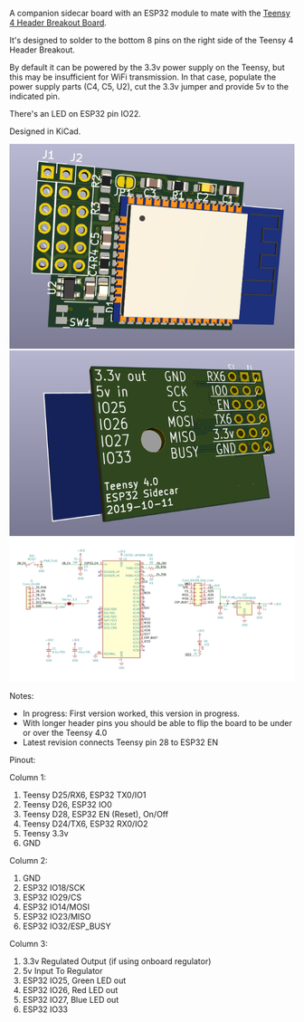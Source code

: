 A companion sidecar board with an ESP32 module to mate with the [Teensy 4 Header Breakout Board](https://github.com/blackketter/teensy4_header_breakout).  

It's designed to solder to the bottom 8 pins on the right side of the Teensy 4 Header Breakout. 

By default it can be powered by the 3.3v power supply on the Teensy, but this may be insufficient for WiFi transmission.  In that case, populate the power supply parts (C4, C5, U2), cut the 3.3v jumper and provide 5v to the indicated pin.

There's an LED on ESP32 pin IO22.

Designed in KiCad.

![breakout render](render.png)
![breakout render back](render_back.png)
![schematic](schematic.png)

Notes:

- In progress: First version worked, this version in progress.
- With longer header pins you should be able to flip the board to be under or over the Teensy 4.0
- Latest revision connects Teensy pin 28 to ESP32 EN

Pinout:

Column 1:

1. Teensy D25/RX6, ESP32 TX0/IO1
2. Teensy D26, ESP32 IO0
3. Teensy D28, ESP32 EN (Reset), On/Off
4. Teensy D24/TX6, ESP32 RX0/IO2
5. Teensy 3.3v
6. GND

Column 2:

1. GND
2. ESP32 IO18/SCK
3. ESP32 IO29/CS
4. ESP32 IO14/MOSI
5. ESP32 IO23/MISO
6. ESP32 IO32/ESP_BUSY

Column 3:

1. 3.3v Regulated Output (if using onboard regulator)
2. 5v Input To Regulator
3. ESP32 IO25, Green LED out
4. ESP32 IO26, Red LED out
5. ESP32 IO27, Blue LED out
6. ESP32 IO33
